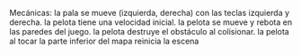 Mecánicas:
la pala se mueve (izquierda, derecha) con las teclas izquierda y derecha.
la pelota tiene una velocidad inicial.
la pelota se mueve y rebota en las paredes del juego.
la pelota destruye el obstáculo al colisionar.
la pelota al tocar la parte inferior del mapa reinicia la escena